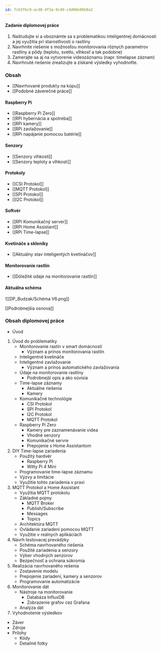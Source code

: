 ```yaml
---
id: fcb3fbc9-acd8-4f3a-9c49-c4d60e96b8a2
---
```

#### Zadanie diplomovej práce
1. Naštudujte si a oboznámte sa s problematikou inteligentnej domácnosti a jej využitia pri starostlivosti o rastliny
2. Navrhnite riešenie s možnosťou monitorovania rôznych parametrov rastliny a pôdy (teplotu, svetlo, vlhkosť a tak podobne)
3. Zamerajte sa aj na vytvorenie videozáznamu (napr. timelapse záznam)
4. Navrhnuté riešenie zrealizujte a získané výsledky vyhodnoťte.

### Obsah
- [[Navrhované produkty na kúpu]]
- [[Podobné záverečné práce]]

#### Raspberry Pi
- [[Raspberry Pi Zero]]
- [[RPi hybernácia a spotreba]]
- [[RPi kamery]]
- [[RPi zavlažovanie]]
- [[RPi napájanie pomocou batérie]]

#### Senzory
- [[Senzory vlhkosti]]
- [[Senzory teploty a vlhkosti]]

#### Protokoly
- [[CSI Protokol]]
- [[MQTT Protokol]]
- [[SPI Protokol]]
- [[I2C Protokol]]

#### Softvér
- [[RPi Komunikačný server]]
- [[RPi Home Assistant]]
- [[RPi Time-lapse]]

#### Kvetináče a skleníky
- [[Aktuálny stav inteligentých kvetináčov]]

#### Monitorovanie rastlín
- [[Dôležité údaje na monitorovanie rastlín]]

#### Aktuálna schéma
![[DP_Budzak/Schéma V6.png]]

[[Podrobnejšia osnova]]

### Obsah diplomovej práce
- Úvod
1. Úvod do problematiky
	- Monitorovanie rastín v smart domácností
		- Význam a prínos monitorovania rastlín
	- Inteligentné kvetináče
	- Inteligentné zavlažovanie
		- Význam a prínos automatického zavlažovania
	- Údaje na monitorovanie rastliny
		- Podrobnejší opis a ako súvisia
	- Time-lapse záznamy
		- Aktuálne riešenia
		- Kamery
	- Komunikačné technológie
		- CSI Protokol
		- SPI Protokol
		- I2C Protokol
		- MQTT Protokol
	- Raspberry Pi Zero
		- Kamery pre zaznamenávanie videa
		- Vhodné senzory
		- Komunikačné servre
		- Prepojenie s Home Assistantom
2. DIY Time-lapse zariadenia
	- Použitý hardvér
		- Raspberry Pi
		- Witty Pi 4 Mini
	- Programovanie time-lapse záznamu
	- Výzvy a limitácie
	- Využitie tohto zariadenia v praxi
3. MQTT Protokol a Home Assistant
	- Využitia MQTT protokolu
	- Základné pojmy
		- MQTT Broker
		- Publish/Subscribe
		- Messages
		- Topics
	- Architektúra MQTT
	- Ovládanie zariadení pomocou MQTT
	- Využitie v reálnych aplikáciách
4. Návrh testovacej prevádzky
	- Schéma navrhovaného riešenia
	- Použité zariadenia a senzory
	- Výber vhodných senzorov
	- Bezpečnosť a ochrana súkromia
5. Realizácia navrhovaného rešenia
	- Zostavenie modelu
	- Prepojenie zariadení, kamery a senzorov
	- Programovanie automatizácie
6. Monitorovanie dát
	- Nástroje na monitorovanie
		- Databáza InfluxDB
		- Zobrazenie grafov cez Grafana
	- Analýza dát
7. Vyhodnotenie výsledkov
- Záver
- Zdroje
- Prílohy
	- Kódy
	- Detailné fotky